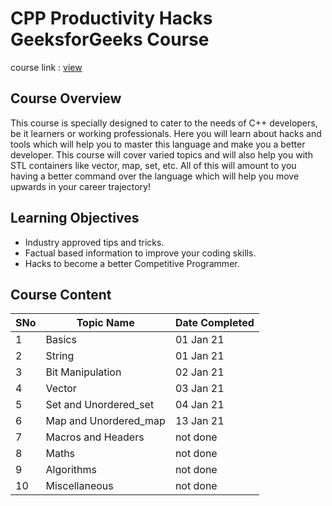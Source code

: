 # CPP Productivity Hacks GeeksforGeeks Course

course link : [view](https://practice.geeksforgeeks.org/courses/CPP-Productivity-Hacks)

## Course Overview

This course is specially designed to cater to the needs of C++ developers, be it learners or working professionals. Here you will learn about hacks and tools which will help you to master this language and make you a better developer. This course will cover varied topics and will also help you with STL containers like vector, map, set, etc. All of this will amount to you having a better command over the language which will help you move upwards in your career trajectory!

## Learning Objectives

- Industry approved tips and tricks.
- Factual based information to improve your coding skills.
- Hacks to become a better Competitive Programmer.

## Course Content

SNo | Topic Name | Date Completed |
----|------------|----------------|
1 | Basics | 01 Jan 21 |
2 | String | 01 Jan 21 |
3 | Bit Manipulation | 02 Jan 21 |
4 | Vector | 03 Jan 21 |
5 | Set and Unordered_set | 04 Jan 21 |
6 | Map and Unordered_map | 13 Jan 21 |
7 | Macros and Headers | not done |
8 | Maths | not done |
9 | Algorithms | not done |
10 | Miscellaneous | not done |